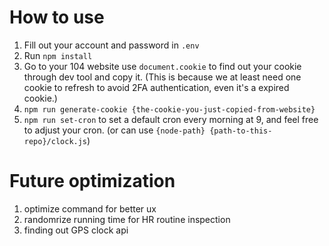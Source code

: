 # How to use
1. Fill out your account and password in `.env`
2. Run `npm install`
3. Go to your 104 website use `document.cookie` to find out your cookie through dev tool and copy it. (This is because we at least need one cookie to refresh to avoid 2FA authentication, even it's a expired cookie.)
4. `npm run generate-cookie {the-cookie-you-just-copied-from-website}`
5. `npm run set-cron` to set a default cron every morning at 9, and feel free to adjust your cron.
(or can use `{node-path} {path-to-this-repo}/clock.js`)

# Future optimization
1. optimize command for better ux
2. randomrize running time for HR routine inspection
3. finding out GPS clock api